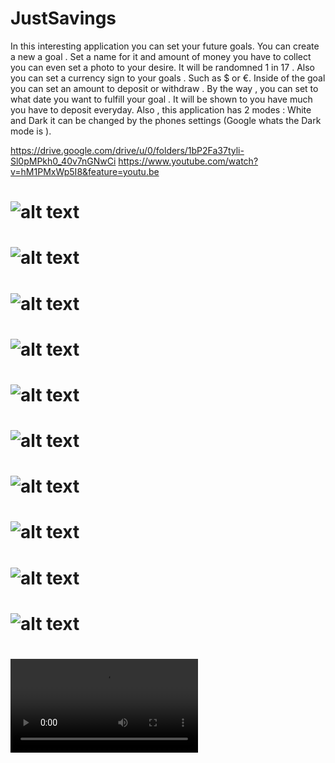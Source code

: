 # JustSavings
In this interesting application you can set your future goals. You can create a new a goal . Set a name for it and amount of money you have to collect you can even set a photo to your desire. It will be randomned 1 in 17 . Also you can set a currency sign to your goals . Such as $ or €. Inside of the goal you can set an amount to deposit or withdraw . By the way , you can set to what date you want to fulfill your goal . It will be shown to you have much you have to deposit everyday. Also , this application has 2 modes : White and Dark it can be changed by the phones settings (Google whats the Dark mode is ).

https://drive.google.com/drive/u/0/folders/1bP2Fa37tyli-Sl0pMPkh0_40v7nGNwCi
https://www.youtube.com/watch?v=hM1PMxWp5I8&feature=youtu.be

# ![alt text](https://github.com/PanVova/JustSavings/blob/master/photo_2020-08-24_20-07-02.jpg)
# ![alt text](https://github.com/PanVova/JustSavings/blob/master/photo_2020-08-24_20-07-15.jpg)
# ![alt text](https://github.com/PanVova/JustSavings/blob/master/photo_2020-08-24_20-07-18.jpg)
# ![alt text](https://github.com/PanVova/JustSavings/blob/master/photo_2020-08-24_20-07-21.jpg)
# ![alt text](https://github.com/PanVova/JustSavings/blob/master/photo_2020-08-24_20-07-24.jpg)
# ![alt text](https://github.com/PanVova/JustSavings/blob/master/photo_2020-08-24_20-07-32.jpg)
# ![alt text](https://github.com/PanVova/JustSavings/blob/master/photo_2020-08-24_20-07-35.jpg)
# ![alt text](https://github.com/PanVova/JustSavings/blob/master/photo_2020-08-24_20-07-38.jpg)
# ![alt text](https://github.com/PanVova/JustSavings/blob/master/photo_2020-08-24_20-07-43.jpg)
# ![alt text](https://github.com/PanVova/JustSavings/blob/master/photo_2020-08-24_20-07-55.jpg)
# ![alt text](https://github.com/PanVova/JustSavings/blob/master/video_2020-08-24_20-25-21.mp4)
